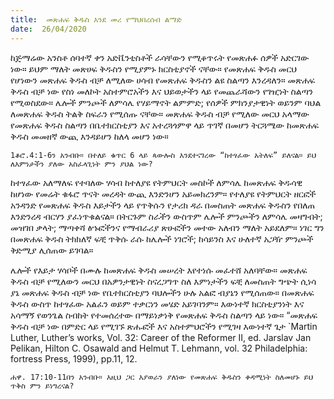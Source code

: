 ```yaml
---
title:  መጽሐፍ ቅዱስ እንደ መሪ የማህበረሰብ ልማድ
date:  26/04/2020
---
```


ከጅማሬው አንስቶ ሰባተኛ ቀን አድቬንቲስቶች ራሳቸውን የሚቆጥሩት የመጽሐፉ ሰዎች አድርገው ነው። ይህም ማለት መጽሀፍ ቅዱስን የሚያምኑ ክርስቲያኖች ናቸው። የመጽሐፍ ቅዱስ መርህ የሆነውን መጽሐፍ ቅዱስ ብቻ ለሚለው ሀሳብ የመጽሐፍ ቅዱስን ልዩ ስልጣን እንረዳለን። መጽሐፍ ቅዱስ ብቻ ነው የስነ መለኮት አስተምሮአችን እና ህይወታችን ላይ የመጨራሻውን የገዢነት ስልጣን የሚወስደው። ሌሎች ምንጮች ለምሳሌ የሃይማኖት ልምምድ; የሰዎች ምክንያታዊነት ወይንም ባህል ለመጽሐፍ ቅዱስ ትልቅ ስፍራን የሚሰጡ ናቸው። መጽሐፍ ቅዱስ ብቻ የሚለው መርህ አላማው የመጽሐፍ ቅዱስ ስልጣን በቤተክርስቲያን እና አተረጓጎምዋ ላይ ጥገኛ በመሆን ትርጓሜው ከመጽሐፍ ቅዱስ መመዘኛ ውጪ እንዳይሆን ከለላ መሆን ነው።

`1ቆሮ.4:1-6ን አንብቡ። በተለይ ቁጥር 6 ላይ ጳውሎስ እንደተናገረው “ከተፃፈው አትለፍ” ይለናል። ይህ ለእምነታችን ያለው አስፈላጊነት ምን ያህል ነው?`

ከተፃፈው አለማለፍ የተባለው ሃሳብ ከተለያዩ የትምህርት መስኮች ለምሳሌ ከመጽሐፍ ቅዱሳዊ ከሆነው የመሬት ቁፋሮ ጥናት መረዳት ውጪ እንድንሆን አይመክረንም። የተለያዩ የትምህርት ዘርፎች አንዳንድ የመጽሐፍ ቅዱስ እይታችን ላይ የጥቅሱን የታሪክ ዳራ በመስጠት መጽሐፍ ቅዱስን የበለጠ እንድንረዳ ብርሃን ያፈነጥቁልናል። በትርጉም ስራችን ውስጥም ሌሎች ምንጮችን ለምሳሌ መዛግብት; መዝገበ ቃላት; ማጣቀሻ ፅኁፎችንና የማብራሪያ ጽሁፎችን መተው አለብን ማለት አይደለም። ነገር ግን በመጽሐፍ ቅዱስ ትክክለኛ ፍቺ ጥቅሱ ራሱ ከሌሎች ነገሮች;       ከሳይንስ እና ሁለተኛ አጋዥ ምንጮች ቅድሚያ ሊሰጠው ይገባል።

ሌሎች የእይታ ሃሳቦች በሙሉ ከመጽሐፍ ቅዱስ መሠረት እየተነሱ መፈተሸ አለባቸው። መጽሐፍ ቅዱስ ብቻ የሚለውን መርህ በአዎንታዊነት ስናረጋግጥ ስለ እምነታችን ፍቺ ለመስጠት ግጭት ሲነሳ ያኔ መጽሐፍ ቅዱስ ብቻ ነው የቤተክርስቲያን ባህሎችን ሁሉ አልፎ ብያኔን የሚሰጠው። በመጽሐፍ ቅዱስ ውስጥ ከተፃፈው አልፈን ወይም ተቃርነን መሄድ አይገባንም። እውነተኛ ክርስቲያንነት እና አሳማኝ የወንጌል ስብከት የተመሰረተው በማይነቃነቅ የመጽሐፍ ቅዱስ ስልጣን ላይ ነው። “መጽሐፍ ቅዱስ ብቻ ነው በምድር ላይ የሚገኙ ጽሑፎች እና አስተምህሮችን የሚገዛ እውነተኛ ጌታ `Martin Luther, Luther’s works, Vol. 32: Career of the Reformer II, ed. Jarslav Jan Pelikan, Hilton C. Osawald and Helmut T. Lehmann, vol. 32 Philadelphia: fortress Press, 1999), pp.11, 12.

`ሐዋ. 17:10-11በን አንብቡ። እዚህ ጋር እያወራን ያለነው የመጽሐፍ ቅዱስን ቀዳሚነት ስለመሆኑ ይህ ጥቅስ ምን ይነግረናል?`